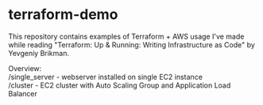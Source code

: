 # terraform-demo
This repository contains examples of Terraform + AWS usage I've made while reading "Terraform: Up & Running: Writing Infrastructure as Code" by Yevgeniy Brikman.

Overview:  
/single_server - webserver installed on single EC2 instance  
/cluster - EC2 cluster with Auto Scaling Group and Application Load Balancer  
